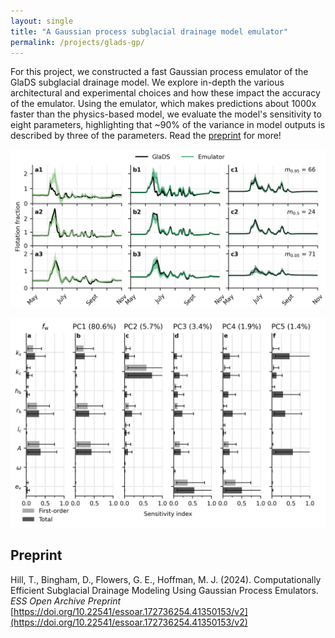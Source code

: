 ```yaml
---
layout: single
title: "A Gaussian process subglacial drainage model emulator"
permalink: /projects/glads-gp/
---
```


For this project, we constructed a fast Gaussian process emulator of the GlaDS subglacial drainage model. We explore in-depth the various architectural and experimental choices and how these impact the accuracy of the emulator. Using the emulator, which makes predictions about 1000x faster than the physics-based model, we evaluate the model's sensitivity to eight parameters, highlighting that ~90% of the variance in model outputs is described by three of the parameters. Read the [preprint](https://doi.org/10.22541/essoar.172736254.41350153/v2) for more!

![](/assets/images/projects/06_gladsgp/test_error_timeseries.png)

![](/assets/images/projects/06_gladsgp/sensitivity_indices_fw.png)

## Preprint

Hill, T., Bingham, D., Flowers, G. E., Hoffman, M. J. (2024). Computationally Efficient Subglacial Drainage Modeling Using Gaussian Process Emulators. *ESS Open Archive Preprint* [https://doi.org/10.22541/essoar.172736254.41350153/v2](https://doi.org/10.22541/essoar.172736254.41350153/v2)